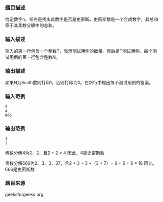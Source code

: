 ### 题目描述
给定数字n，任务是找出此数字是否是史密斯。史密斯数是一个合成数字，其总和等于其素数分解中的总和。
### 输入描述
输入的第一行包含一个整数T，表示测试用例的数量。然后是T测试用例。每个测试用例的第一行包含整数N。
### 输出描述
如果N为Smith数则打印1，否则打印为0。在新行中输出每个测试用例的答案。
### 输入范例
```
2
4
666
```
### 输出范例
```
1
1
```
素数分解4为2，2，且2 + 2 = 4 因此，4是史密斯数

素数分解666为2、3、3、37，且2 + 3 + 3 +（3 + 7）= 6 + 6 + 6 = 18 因此，666是史密斯数
### 题目来源
geeksforgeeks.org

